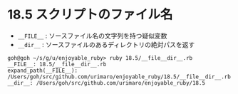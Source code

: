 # 18.5 スクリプトのファイル名

 - `__FILE__` : ソースファイル名の文字列を持つ疑似変数
 - `__dir__` : ソースファイルのあるディレクトリの絶対パスを返す

```
goh@goh ~/s/g/u/enjoyable_ruby> ruby 18.5/__file__dir__.rb
__FILE__: 18.5/__file__dir__.rb
expand_path(__FILE__): /Users/goh/src/github.com/urimaro/enjoyable_ruby/18.5/__file__dir__.rb
__dir__: /Users/goh/src/github.com/urimaro/enjoyable_ruby/18.5
```

